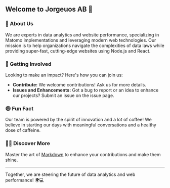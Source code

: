 ## Welcome to Jorgeuos AB 👋

### 🚀 About Us
We are experts in data analytics and website performance, specializing in Matomo implementations and leveraging modern web technologies. Our mission is to help organizations navigate the complexities of data laws while providing super-fast, cutting-edge websites using Node.js and React.

### 🌟 Getting Involved
Looking to make an impact? Here's how you can join us:
- **Contribute:** We welcome contributions! Ask us for more details.
- **Issues and Enhancements:** Got a bug to report or an idea to enhance our projects? Submit an issue on the issue page.

### 😄 Fun Fact
Our team is powered by the spirit of innovation and a lot of coffee! We believe in starting our days with meaningful conversations and a healthy dose of caffeine.

### 🧙‍♂️ Discover More
Master the art of [Markdown](https://docs.github.com/github/writing-on-github/getting-started-with-writing-and-formatting-on-github/basic-writing-and-formatting-syntax) to enhance your contributions and make them shine.

---
Together, we are steering the future of data analytics and web performance! 🌍💻

